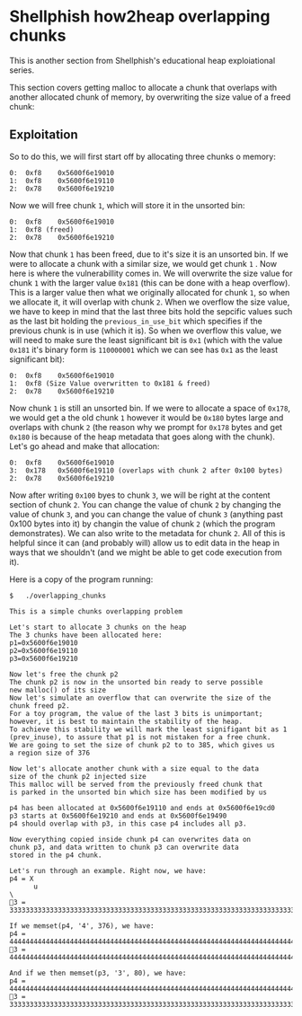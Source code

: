 # Shellphish how2heap overlapping chunks

This is another section from Shellphish's educational heap exploiational series. 

This section covers getting malloc to allocate a chunk that overlaps with another allocated chunk of memory, by overwriting the size value of a freed chunk:

## Exploitation

So to do this, we will first start off by allocating three chunks o memory:

```
0:	0xf8	0x5600f6e19010
1:	0xf8	0x5600f6e19110
2:	0x78	0x5600f6e19210
```

Now we will free chunk `1`, which will store it in the unsorted bin:

```
0:	0xf8	0x5600f6e19010
1:	0xf8 (freed)
2:	0x78	0x5600f6e19210
```

Now that chunk `1` has been freed, due to it's size it is an unsorted bin. If we were to allocate a chunk with a similar size, we would get chunk `1` . Now here is where the vulnerabillity comes in. We will overwrite the size value for chunk `1` with the larger value `0x181` (this can be done with a heap overflow). This is a larger value then what we originally allocated for chunk `1`, so when we allocate it, it will overlap with chunk `2`. When we overflow the size value, we have to keep in mind that the last three bits hold the sepcific values such as the last bit holding the `previous_in_use_bit` which specifies if the previous chunk is in use (which it is). So when we overflow this value, we will need to make sure the least significant bit is `0x1` (which with the value `0x181` it's binary form is `110000001` which we can see has `0x1` as the least significant bit):

```
0:	0xf8	0x5600f6e19010
1:	0xf8 (Size Value overwritten to 0x181 & freed)
2:	0x78	0x5600f6e19210
```

Now chunk `1` is still an unsorted bin. If we were to allocate a space of `0x178`, we would get a the old chunk `1` however it would be `0x180` bytes large and overlaps with chunk `2` (the reason why we prompt for `0x178` bytes and get `0x180` is because of the heap metadata that goes along with the chunk). Let's go ahead and make that allocation:
```
0:  0xf8	0x5600f6e19010
3:  0x178	0x5600f6e19110 (overlaps with chunk 2 after 0x100 bytes)
2:  0x78	0x5600f6e19210
```

Now after writing `0x100` byes to chunk `3`, we will be right at the content section of chunk `2`. You can change the value of chunk `2` by changing the value of chunk `3`, and you can change the value of chunk `3` (anything past 0x100 bytes into it) by changin the value of chunk `2` (which the program demonstrates). We can also write to the metadata for chunk `2`. All of this is helpful since it can (and probably will)  allow us to edit data in the heap in ways that we shouldn't (and we might be able to get code execution from it). 

Here is a copy of the program running:

```
$	./overlapping_chunks 

This is a simple chunks overlapping problem

Let's start to allocate 3 chunks on the heap
The 3 chunks have been allocated here:
p1=0x5600f6e19010
p2=0x5600f6e19110
p3=0x5600f6e19210

Now let's free the chunk p2
The chunk p2 is now in the unsorted bin ready to serve possible
new malloc() of its size
Now let's simulate an overflow that can overwrite the size of the
chunk freed p2.
For a toy program, the value of the last 3 bits is unimportant; however, it is best to maintain the stability of the heap.
To achieve this stability we will mark the least signifigant bit as 1 (prev_inuse), to assure that p1 is not mistaken for a free chunk.
We are going to set the size of chunk p2 to to 385, which gives us
a region size of 376

Now let's allocate another chunk with a size equal to the data
size of the chunk p2 injected size
This malloc will be served from the previously freed chunk that
is parked in the unsorted bin which size has been modified by us

p4 has been allocated at 0x5600f6e19110 and ends at 0x5600f6e19cd0
p3 starts at 0x5600f6e19210 and ends at 0x5600f6e19490
p4 should overlap with p3, in this case p4 includes all p3.

Now everything copied inside chunk p4 can overwrites data on
chunk p3, and data written to chunk p3 can overwrite data
stored in the p4 chunk.

Let's run through an example. Right now, we have:
p4 = X
      u
\
3 = 333333333333333333333333333333333333333333333333333333333333333333333333333333333333333333333333333333333333333333333333�

If we memset(p4, '4', 376), we have:
p4 = 444444444444444444444444444444444444444444444444444444444444444444444444444444444444444444444444444444444444444444444444444444444444444444444444444444444444444444444444444444444444444444444444444444444444444444444444444444444444444444444444444444444444444444444444444444444444444444444444444444444444444444444444444444444444444444444444444444444444444444444444444444444444444�
3 = 444444444444444444444444444444444444444444444444444444444444444444444444444444444444444444444444444444444444444444444444�

And if we then memset(p3, '3', 80), we have:
p4 = 444444444444444444444444444444444444444444444444444444444444444444444444444444444444444444444444444444444444444444444444444444444444444444444444444444444444444444444444444444444444444444444444444444444444444444444444444444444444444444444444444444444444444333333333333333333333333333333333333333333333333333333333333333333333333333333334444444444444444444444444444444444444444�
3 = 333333333333333333333333333333333333333333333333333333333333333333333333333333334444444444444444444444444444444444444444�
```
